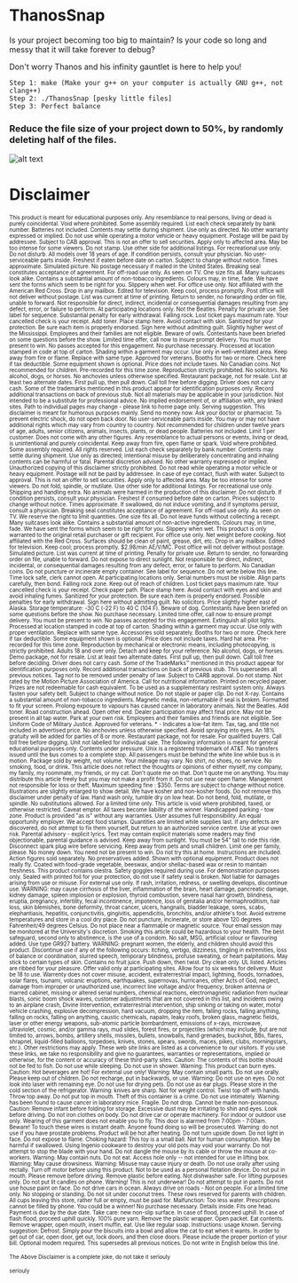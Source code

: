 # ThanosSnap

Is your project becoming too big to maintain? Is your code so long and messy that it will take forever to debug? 

Don't worry Thanos and his infinity gauntlet is here to help you! 

    Step 1: make (Make your g++ on your computer is actually GNU g++, not clang++)
    Step 2: ./ThanosSnap [pesky little files]
    Step 3: Perfect balance

### Reduce the file size of your project down to 50%, by randomly deleting half of the files.

![alt text](https://github.com/yuqian5/ThanosSnap/blob/master/resources/thanos.jpg)






# Disclaimer

<sub><sup>This product is meant for educational purposes only. Any resemblance to real persons, living or dead is purely coincidental. Void where prohibited. Some assembly required. List each check separately by bank number. Batteries not included. Contents may settle during shipment. Use only as directed. No other warranty expressed or implied. Do not use while operating a motor vehicle or heavy equipment. Postage will be paid by addressee. Subject to CAB approval. This is not an offer to sell securities. Apply only to affected area. May be too intense for some viewers. Do not stamp. Use other side for additional listings. For recreational use only. Do not disturb. All models over 18 years of age. If condition persists, consult your physician. No user-serviceable parts inside. Freshest if eaten before date on carton. Subject to change without notice. Times approximate. Simulated picture. No postage necessary if mailed in the United States. Breaking seal constitutes acceptance of agreement. For off-road use only. As seen on TV. One size fits all. Many suitcases look alike. Contains a substantial amount of non-tobacco ingredients. Colours may, in time, fade. We have sent the forms which seem to be right for you. Slippery when wet. For office use only. Not affiliated with the American Red Cross. Drop in any mailbox. Edited for television. Keep cool, process promptly. Post office will not deliver without postage. List was current at time of printing. Return to sender, no forwarding order on file, unable to forward. Not responsible for direct, indirect, incidental or consequential damages resulting from any defect, error, or failure to perform. At participating locations only. Not the Beatles. Penalty for private use. See label for sequence. Substantial penalty for early withdrawal. Falling rock. Lost ticket pays maximum rate. Your cancelled check is your receipt. Add toner. Place stamp here. Avoid contact with skin. Sanitized for your protection. Be sure each item is properly endorsed. Sign here without admitting guilt. Slightly higher west of the Mississippi. Employees and their families are not eligible. Beware of owls. Contestants have been briefed on some questions before the show. Limited time offer, call now to insure prompt delivery. You must be present to win. No passes accepted for this engagement. No purchase necessary. Processed at location stamped in code at top of carton. Shading within a garment may occur. Use only in well-ventilated area. Keep away from fire or flame. Replace with same type. Approved for veterans. Booths for two or more. Check here if tax deductible. Some equipment shown is optional. Price does not include taxes. No Canadian coins. Not recommended for children. Pre-recorded for this time zone. Reproduction strictly prohibited. No solicitors. No alcohol, dogs, or horses. No anchovies unless otherwise specified. Restaurant package, not for resale. List at least two alternate dates. First pull up, then pull down. Call toll free before digging. Driver does not carry cash. Some of the trademarks mentioned in this product appear for identification purposes only. Record additional transactions on back of previous stub. Not all materials may be applicable in your jurisdiction. Not intended to be a substitute for professional advice. No implied endorsement of, or affiliation with, any linked sites. Path to individual pages may change - please link to home page only. Serving suggestion. This disclaimer is meant for humorous purposes mainly. Send no money now. Ask your doctor or pharmacist. To prevent electric shock, do not open back door. No user-serviceable parts inside. You may or may not have additional rights which may vary from country to country. Not recommended for children under twelve years of age, adults, senior citizens, animals, insects, plants, or dead people. Batteries not included. Limit 1 per customer. Does not come with any other figures. Any resemblance to actual persons or events, living or dead, is unintentional and purely coincidental. Keep away from fire, open flame or spark. Void where prohibited. Some assembly required. All rights reserved. List each check separately by bank number. Contents may settle during shipment. Use only as directed; intentional misuse by deliberately concentrating and inhaling contents can be harmful or fatal. Parental discretion advised. No other warranty expressed or implied. Unauthorized copying of this disclaimer strictly prohibited. Do not read while operating a motor vehicle or heavy equipment. Postage will not be paid by addressee. In case of eye contact, flush with water. Subject to approval. This is not an offer to sell securities. Apply only to affected area. May be too intense for some viewers. Do not fold, spindle, or mutilate. Use other side for additional listings. For recreational use only. Shipping and handling extra. No animals were harmed in the production of this disclaimer. Do not disturb. If condition persists, consult your physician. Freshest if consumed before date on carton. Prices subject to change without notice. Times approximate. If swallowed, do not induce vomiting, and if symptoms persist, consult a physician. Breaking seal constitutes acceptance of agreement. For off-road use only. As seen on TV. We reserve the right to limit quantities. One size fits all. Do not leave funds without collecting a receipt. Many suitcases look alike. Contains a substantial amount of non-active ingredients. Colours may, in time, fade. We have sent the forms which seem to be right for you. Slippery when wet. This product is only warranted to the original retail purchaser or gift recipient. For office use only. Net weight before cooking. Not affiliated with the Red Cross. Surfaces should be clean of paint, grease, dirt, etc. Drop in any mailbox. Edited for television. Keep cool; process promptly. $2.98/min AE/V/MC. Post office will not deliver without postage. Simulated picture. List was current at time of printing. Penalty for private use. Return to sender, no forwarding order on file, unable to forward. Do not expose to direct sunlight. Not responsible for direct, indirect, incidental, or consequential damages resulting from any defect, error, or failure to perform. No Canadian coins. Do not puncture or incinerate empty container. See label for sequence. Do not write below this line. Time lock safe, clerk cannot open. At participating locations only. Serial numbers must be visible. Align parts carefully, then bond. Falling rock zone. Keep out of reach of children. Lost ticket pays maximum rate. Your cancelled check is your receipt. Check paper path. Place stamp here. Avoid contact with eyes and skin and avoid inhaling fumes. Sanitized for your protection. Be sure each item is properly endorsed. Possible penalties for early withdrawal. Sign here without admitting guilt. No solicitors. Price slightly higher east of Alaska. Storage temperature: -30 C (-22 F) to 40 C (104 F). Beware of dog. Contestants have been briefed on some questions before the show. No purchase necessary. Limited time offer, call now to ensure prompt delivery. You must be present to win. No passes accepted for this engagement. Extinguish all pilot lights. Processed at location stamped in code at top of carton. Shading within a garment may occur. Use only with proper ventilation. Replace with same type. Accessories sold separately. Booths for two or more. Check here if tax deductible. Some equipment shown is optional. Price does not include taxes. Hard hat area. Pre-recorded for this time zone. Reproduction by mechanical or electronic means, including photocopying, is strictly prohibited. Adults 18 and over only. Detach and keep for your reference. No alcohol, dogs, or horses. Demo package, not for resale. List at least two alternate dates. First pull up, then pull down. Call toll free before deciding. Driver does not carry cash. Some of the TradeMarks™ mentioned in this product appear for identification purposes only. Record additional transactions on back of previous stub. This supersedes all previous notices. Tag not to be removed under penalty of law. Subject to CARB approval. Do not stamp. Not rated by the Motion Picture Association of America. Call for nutritional information. Printed on recycled paper. Prizes are not redeemable for cash equivalent. To be used as a supplementary restraint system only. Always fasten your safety belt. Subject to change without notice. Do not staple or paper clip. Do not X-ray. Contains a substantial amount of non-tobacco ingredients. Magnetic media, non-returnable if seal is broken. Formatted to fit your screen. Prolong exposure to vapours has caused cancer in laboratory animals. Not the Beatles. Add toner. Road construction ahead. Open other end. Dealer participation may affect final price. May not be present in all tap water. Park at your own risk. Employees and their families and friends are not eligible. See Uniform Code of Military Justice. Approved for veterans. * - Indicates a low-fat item. Tax, tag, and title not included in advertised price. No anchovies unless otherwise specified. Avoid spraying into eyes. An 18% gratuity will be added for parties of 8 or more. Restaurant package, not for resale. For qualified buyers. Call toll free before digging. Unit not labelled for individual sale. The following information is meant for general educational purposes only. Contents under pressure. Unix is a registered trademark of AT&T. No transfers issued until the bus comes to a complete stop. All passengers must be behind the white line while bus is in motion. Package sold by weight, not volume. Your mileage may vary. No shirt, no shoes, no service. No smoking, food, or drink. This article does not reflect the thoughts or opinions of either myself, my company, my family, my roommate, my friends, or my cat. Don't quote me on that. Don't quote me on anything. You may distribute this article freely but you may not make a profit from it. Do not use near open flame. Management not responsible for loss or theft. Maximum speeding fine : $350. Terms are subject to change without notice. Illustrations are slightly enlarged to show detail. We have kosher and non-kosher foods. Do not remove this disclaimer under penalty of law. Hand wash only, tumble dry on low heat. Do not bend, fold, mutilate, or spindle. No substitutions allowed. For a limited time only. This article is void where prohibited, taxed, or otherwise restricted. Caveat emptor. All taxes become liability of the winner. Handicapped parking - tow zone. Product is provided "as is" without any warranties. User assumes full responsibility. An equal opportunity employer. We accept food stamps. Quantities are limited while supplies last. If any defects are discovered, do not attempt to fix them yourself, but return to an authorized service centre. Use at your own risk. Parental advisory - explicit lyrics. Text may contain explicit materials some readers may find objectionable, parental guidance is advised. Keep away from sunlight. You must be 54” tall to ride this ride. Disconnect spark plug wire before servicing. Keep away from pets and small children. Limit one per family, please. No money down. You need not be present to win. Do not try this at home. Instructions are included. Action figures sold separately. No preservatives added. Shown with optional equipment. Product does not really fly. Coated with food-grade vegetable, beeswax, and/or shellac-based wax or resin to maintain freshness. This product contains olestra. Safety goggles required during use. For demonstration purposes only. Sealed with printed foil for your protection, do not use if safety seal is broken. Not liable for damages arising from use or misuse. For external use only. If rash, irritation, redness, or swelling develops, discontinue use. WARNING: may cause cirrhosis of the liver, inflammation of the brain, heart damage, pancreatic damage, kidney damage, spleen implosion or explosion, thyroid combustion, severe nasal hair growth, blindness, eruptia, pregnancy, infertility, fecal incontinence, impotence, loss of genitalia and/or hermaphroditism, hair loss, skin blemishes, bone deformity, throat cancer, ulcers, hangnails, bladder leakage, sores, scabs, elephantiasis, hepatitis, conjunctivitis, gingivitis, appendicitis, bronchitis, and/or athlete's foot. Avoid extreme temperatures and store in a cool dry place. Do not puncture, incinerate, or store above 120 degrees Fahrenheit/49 degrees Celsius. Do not place near a flammable or magnetic source. Your email session may be monitored at the University's discretion. Smoking this article could be hazardous to your health. The best safeguard, second only to abstinence, is the use of a condom. No salt, MSG, artificial colour or flavouring added. Use type GR927 battery. WARNING: pregnant women, the elderly, and children should avoid this product. Discontinue use if any of the following occurs: itching, vertigo, dizziness, tingling in extremities, loss of balance or coordination, slurred speech, temporary blindness, profuse sweating, or heart palpitations. May stick to certain types of skin. Contains no fruit juice. Push down, then twist. Dry clean only. UL listed. Articles are ribbed for your pleasure. Offer valid only at participating sites. Allow four to six weeks for delivery. Must be 18 to use. Warrenty does not cover misuse, accident, extraterrestrial impact, lightning, floods, tornadoes, solar flares, tsunami, volcanic eruptions, earthquakes, supernovas, hurricanes, other Acts of God, neglect, damage from improper or unauthorized use, incorrect line voltage and/or frequency, broken antenna or marred cabinet, missing or altered serial numbers, chemical reactions, electromagnetic radiation from nuclear blasts, sonic boom shock waves, customer adjustments that are not covered in this list, and incidents owing to an airplane crash, Divine Intervention, extraterrestrial intervention, ship sinking or taking on water, motor vehicle crashing, explosive decompression, hard vacuum, dropping the item, falling rocks, falling anything, falling on rocks, falling on anything, caustic chemicals, napalm, leaky roofs, broken glass, magnetic fields, laser or other energy weapons, sub-atomic particle bombardment, emissions of x-rays, microwave, ultraviolet, cosmic, and/or gamma rays, mud slides, forest fires, or projectiles (which may include, but are not limited to, arrows, bombs, artillery shells, missiles, bullets, snowballs, hand grenades, buckshot, BBs, flares, shrapnel, liquid-filled balloons, torpedoes, knives, stones, spears, swords, maces, pikes, clubs, morningstars, etc.). Other restrictions may apply. These web site links are listed as a convenience to our visitors. If you use these links, we take no responsibility and give no guarantees, warranties or representations, implied or otherwise, for the content or accuracy of these third-party sites. Caution: The contents of this bottle should not be fed to fish. Do not use while sleeping. Do not use in shower. Warning: This product can burn eyes. Caution: Hot beverages are hot! For external use only! Warning: May contain small parts. Do not use orally. Please keep out of children. Do not recharge, put in backwards, or use. Warning: Do not use on eyes. Do not look into laser with remaining eye. Do not use for drying pets. Do not use as ear plugs. Please store in the cold section of the refrigerator. Warning: knives are sharp. Not for weight control. Twist top off with hands. Throw top away. Do not put top in mouth. Theft of this container is a crime. Do not use intimately. Warning: has been found to cause cancer in laboratory mice. Fragile. Do not drop. Cannot be made non-poisonous. Caution: Remove infant before folding for storage. Excessive dust may be irritating to shin and eyes. Look before driving. Do not iron clothes on body. Do not drive car or operate machinery. For indoor or outdoor use only. Wearing of this garment does not enable you to fly. This door is alarmed from 7:00pm - 7:00am. Beware! To touch these wires is instant death. Anyone found doing so will be prosecuted. Warning: do not use if you have prostate problems. Product will be hot after heating. Do not turn upside down. Do not light in face. Do not expose to flame. Choking hazard: This toy is a small ball. Not for human consumption. May be harmful if swallowed. Using Ingenio cookware to destroy your old pots may void your warranty. Do not attempt to stop the blade with your hand. Do not dangle the mouse by its cable or throw the mouse at co-workers. Warning: May contain nuts. Do not eat. Access hole only -- not intended for use in lifting box. Warning: May cause drowsiness. Warning: Misuse may cause injury or death. Do not use orally after using rectally. Turn off motor before using this product. Not to be used as a personal flotation device. Do not put in mouth. Please remove before driving. Remove plastic before eating. Not dishwasher safe. For lifting purposes only. Do not put lit candles on phone. Warning! This is not underwear! Do not attempt to put in pants. Do not use house paint on face. Do not drive cars in ocean. Always drive on roads - Not on people. For a limited time only. No stopping or standing. Do not sit under coconut trees. These rows reserved for parents with children. All cups leaving this store, rather full or empty, must be paid for. Malfunction: Too less water. Prescriptions cannot be filled by phone. You could be a winner! No purchase necessary. Details inside. Fits one head. Payment is due by the due date. Take care: new non-slip surface. In case of flood, proceed uphill. In case of flash flood, proceed uphill quickly. 100% pure yarn. Remove the plastic wrapper. Open packet. Eat contents. Remove wrapper, open mouth, insert muffin, eat. Use like regular soap. Instructions: usage known. Serving suggestion: Defrost. Simply pour the biscuits into a bowl and allow the cat to eat when it wants. In order to get out of car, open door, get out, lock doors, and then close doors. Please include the proper portion of your bill. Optional modem required. This supersedes all previous notices. Do not write in English below this line. 

<sub><sup> The Above Disclaimer is a complete joke, do not take it seriouly 
    
<sub><sup> seriouly
